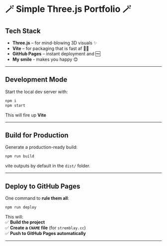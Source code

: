 # 🪄 Simple Three.js Portfolio 🪄
## Tech Stack  

- **Three.js** – for mind-blowing 3D visuals ✨  
- **Vite** – for packaging that is fast af 🏃💨  
- **GitHub Pages** – instant deployment and 🆓
- **My smile** - makes you happy 😊

---

## Development Mode  

Start the local dev server with:  

```sh
npm i
npm start  
```

This will fire up **Vite** 

---

## Build for Production  

Generate a production-ready build:  

```sh
npm run build  
```

vite outputs by default in the `dist/` folder.  

---

## Deploy to GitHub Pages  

One command to **rule them all**:  

```sh
npm run deploy  
```

This will:  
✅ **Build the project**  
✅ **Create a `CNAME` file** (for `stremblay.cc`)  
✅ **Push to GitHub Pages automatically**  

---

